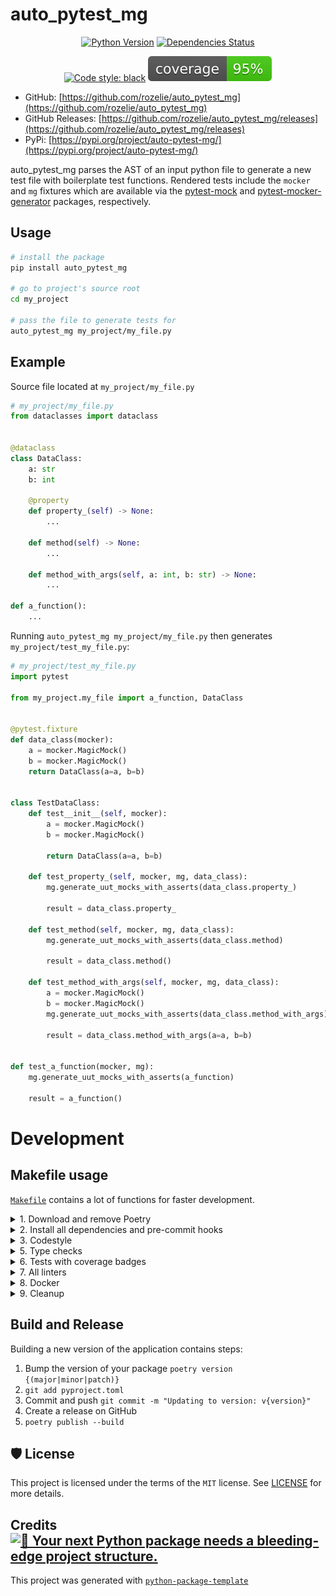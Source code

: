 # auto_pytest_mg

<div align="center">

[![Python Version](https://img.shields.io/pypi/pyversions/auto_pytest_mg.svg)](https://pypi.org/project/auto_pytest_mg/)
[![Dependencies Status](https://img.shields.io/badge/dependencies-up%20to%20date-brightgreen.svg)](https://github.com/rozelie/auto_pytest_mg/pulls?utf8=%E2%9C%93&q=is%3Apr%20author%3Aapp%2Fdependabot)

[![Code style: black](https://img.shields.io/badge/code%20style-black-000000.svg)](https://github.com/psf/black)
![Coverage Report](assets/images/coverage.svg)
</div>

- GitHub: [https://github.com/rozelie/auto_pytest_mg](https://github.com/rozelie/auto_pytest_mg)
- GitHub Releases: [https://github.com/rozelie/auto_pytest_mg/releases](https://github.com/rozelie/auto_pytest_mg/releases)
- PyPi: [https://pypi.org/project/auto-pytest-mg/](https://pypi.org/project/auto-pytest-mg/)

auto_pytest_mg parses the AST of an input python file to generate a new test file with boilerplate
test functions. Rendered tests include the `mocker` and `mg` fixtures which are available via the 
[pytest-mock](https://pypi.org/project/pytest-mock/) and [pytest-mocker-generator](https://pypi.org/project/pytest-mock-generator/) 
packages, respectively.  


## Usage
```bash
# install the package
pip install auto_pytest_mg

# go to project's source root
cd my_project

# pass the file to generate tests for
auto_pytest_mg my_project/my_file.py
```

## Example

Source file located at `my_project/my_file.py`
```python
# my_project/my_file.py
from dataclasses import dataclass


@dataclass
class DataClass:
    a: str
    b: int

    @property
    def property_(self) -> None:
        ...

    def method(self) -> None:
        ...

    def method_with_args(self, a: int, b: str) -> None:
        ...

def a_function():
    ...
```

Running `auto_pytest_mg my_project/my_file.py` then generates `my_project/test_my_file.py`:

```python
# my_project/test_my_file.py
import pytest

from my_project.my_file import a_function, DataClass


@pytest.fixture
def data_class(mocker):
    a = mocker.MagicMock()
    b = mocker.MagicMock()
    return DataClass(a=a, b=b)


class TestDataClass:
    def test__init__(self, mocker):
        a = mocker.MagicMock()
        b = mocker.MagicMock()

        return DataClass(a=a, b=b)

    def test_property_(self, mocker, mg, data_class):
        mg.generate_uut_mocks_with_asserts(data_class.property_)

        result = data_class.property_

    def test_method(self, mocker, mg, data_class):
        mg.generate_uut_mocks_with_asserts(data_class.method)

        result = data_class.method()

    def test_method_with_args(self, mocker, mg, data_class):
        a = mocker.MagicMock()
        b = mocker.MagicMock()
        mg.generate_uut_mocks_with_asserts(data_class.method_with_args)

        result = data_class.method_with_args(a=a, b=b)


def test_a_function(mocker, mg):
    mg.generate_uut_mocks_with_asserts(a_function)

    result = a_function()
```

# Development

## Makefile usage

[`Makefile`](https://github.com/rozelie/auto_pytest_mg/blob/master/Makefile) contains a lot of functions for faster development.

<details>
<summary>1. Download and remove Poetry</summary>
<p>

To download and install Poetry run:

```bash
make poetry-download
```

To uninstall

```bash
make poetry-remove
```

</p>
</details>

<details>
<summary>2. Install all dependencies and pre-commit hooks</summary>
<p>

Install requirements:

```bash
make install
```

Pre-commit hooks coulb be installed after `git init` via

```bash
make pre-commit-install
```

</p>
</details>

<details>
<summary>3. Codestyle</summary>
<p>

Automatic formatting uses `pyupgrade`, `isort` and `black`.

```bash
make format
```

Codestyle checks only, without rewriting files:

```bash
make check-format
```

> Note: `check-format` uses `isort`, `black` and `darglint` library

Update all dev libraries to the latest version using one comand

```bash
make update-dev-deps
```

<details>
<summary>4. Code security</summary>
<p>

```bash
make check-safety
```

This command launches `Poetry` integrity checks as well as identifies security issues with `Safety` and `Bandit`.

```bash
make check-safety
```

</p>
</details>

</p>
</details>

<details>
<summary>5. Type checks</summary>
<p>

Run `mypy` static type checker

```bash
make mypy
```

</p>
</details>

<details>
<summary>6. Tests with coverage badges</summary>
<p>

Run `pytest`

```bash
make test
```

</p>
</details>

<details>
<summary>7. All linters</summary>
<p>

Of course there is a command to ~~rule~~ run all linters in one:

```bash
make lint
```

the same as:

```bash
make test && make check-format && make mypy && make check-safety
```

</p>
</details>

<details>
<summary>8. Docker</summary>
<p>

```bash
make docker-build
```

which is equivalent to:

```bash
make docker-build VERSION=latest
```

Remove docker image with

```bash
make docker-remove
```

More information [about docker](https://github.com/rozelie/auto_pytest_mg/tree/master/docker).

</p>
</details>

<details>
<summary>9. Cleanup</summary>
<p>
Delete pycache files

```bash
make pycache-remove
```

Remove package build

```bash
make build-remove
```

Delete .DS_STORE files

```bash
make dsstore-remove
```

Remove .mypycache

```bash
make mypycache-remove
```

Or to remove all above run:

```bash
make cleanup
```

</p>
</details>

## Build and Release

Building a new version of the application contains steps:

1. Bump the version of your package `poetry version {(major|minor|patch)}`
1. `git add pyproject.toml`
1. Commit and push `git commit -m "Updating to version: v{version}"`
1. Create a release on GitHub
1. `poetry publish --build`


## 🛡 License

This project is licensed under the terms of the `MIT` license. See [LICENSE](https://github.com/rozelie/auto_pytest_mg/blob/master/LICENSE) for more details.


## Credits [![🚀 Your next Python package needs a bleeding-edge project structure.](https://img.shields.io/badge/python--package--template-%F0%9F%9A%80-brightgreen)](https://github.com/TezRomacH/python-package-template)

This project was generated with [`python-package-template`](https://github.com/TezRomacH/python-package-template)
